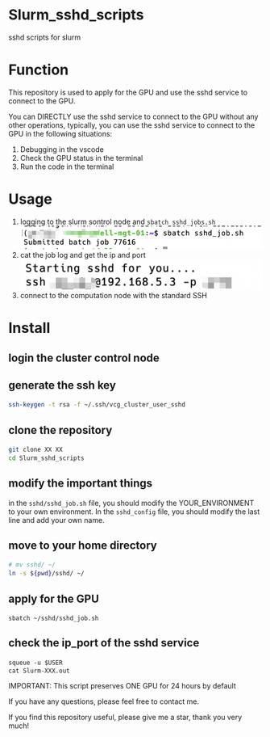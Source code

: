 # Slurm_sshd_scripts
sshd scripts for slurm

# Function
This repository is used to apply for the GPU and use the sshd service to connect to the GPU.

You can DIRECTLY use the sshd service to connect to the GPU without any other operations, typically, you can use the sshd service to connect to the GPU in the following situations:
1. Debugging in the vscode
2. Check the GPU status in the terminal
3. Run the code in the terminal

# Usage
1. logging to the slurm sontrol node and `sbatch sshd_jobs.sh`
![apply](./figs/apply.png)
2. cat the job log and get the ip and port
![job_log](./figs/job_log.png)
3. connect to the computation node with the standard SSH



# Install
## login the cluster control node

## generate the ssh key
```bash
ssh-keygen -t rsa -f ~/.ssh/vcg_cluster_user_sshd
```

## clone the repository
```bash
git clone XX XX
cd Slurm_sshd_scripts
```

## modify the important things
in the `sshd/sshd_job.sh` file, you should modify the YOUR_ENVIRONMENT to your own environment.
In the `sshd_config` file, you should modify the last line and add your own name.

## move to your home directory
```bash
# mv sshd/ ~/
ln -s ${pwd}/sshd/ ~/
```

## apply for the GPU
```
sbatch ~/sshd/sshd_job.sh
```

## check the ip_port of the sshd service
```
squeue -u $USER
cat Slurm-XXX.out
```


IMPORTANT: This script preserves ONE GPU for 24 hours by default

If you have any questions, please feel free to contact me.

If you find this repository useful, please give me a star, thank you very much! 

